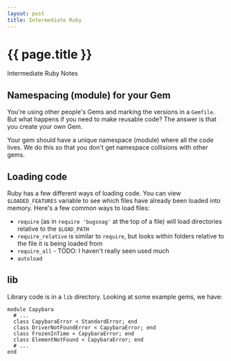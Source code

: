 ```yaml
---
layout: post
title: Intermediate Ruby 
---
```



# {{ page.title }}

Intermediate Ruby Notes

## Namespacing (module) for your Gem

You're using other people's Gems and marking the versions in a `Gemfile`.
But what happens if you need to make reusable code? The answer is that you create your own Gem.

Your gem should have a unique namespace (module) where all the code lives.
We do this so that you don't get namespace collisions with other gems.

## Loading code

Ruby has a few different ways of loading code. You can view `$LOADED_FEATURES` variable to see which files have
already been loaded into memory. Here's a few common ways to load files:

* `require` (as in `require 'bugsnag'` at the top of a file) will load directories relative to the `$LOAD_PATH`
* `require_relative` is similar to `require`, but looks within folders relative to the file it is being loaded from
* `require_all` - TODO: I haven't really seen used much
* `autoload`

## lib

Library code is in a `lib` directory. Looking at some example gems, we have:

    module Capybara
      # ...
      class CapybaraError < StandardError; end
      class DriverNotFoundError < CapybaraError; end
      class FrozenInTime < CapybaraError; end
      class ElementNotFound < CapybaraError; end
      # ...
    end
